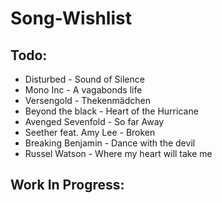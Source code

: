 # Song-Wishlist

## Todo:
- Disturbed - Sound of Silence
- Mono Inc - A vagabonds life
- Versengold - Thekenmädchen
- Beyond the black - Heart of the Hurricane
- Avenged Sevenfold - So far Away
- Seether feat. Amy Lee - Broken
- Breaking Benjamin - Dance with the devil
- Russel Watson - Where my heart will take me

## Work In Progress:
